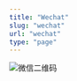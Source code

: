 ```yaml
---
title: "Wechat"
slug: "wechat"
url: "wechat"
type: "page"
---
```

![微信二维码](/images/wechatcode.png)

